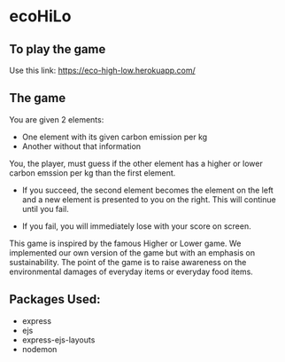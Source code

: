 # ecoHiLo

## To play the game
Use this link: https://eco-high-low.herokuapp.com/

## The game
You are given 2 elements:
* One element with its given carbon emission per kg
* Another without that information

You, the player, must guess if the other element has a higher or lower carbon emssion per kg than the first element.

* If you succeed, the second element becomes  the element on the left and a new element is presented to you on the right. This will continue  until you fail.

* If you fail, you will immediately lose with your score on screen.

This game is inspired by the famous Higher or Lower game. We implemented our own version of the game but with an emphasis on sustainability. The point of the game is to raise awareness on the environmental damages of everyday items or everyday food items.

## Packages Used:
* express
* ejs
* express-ejs-layouts
* nodemon


<!-- Important npm packages to install: `npm install i express ejs express-ejs-layouts`

and 

`npm i --save-dev nodemon`
If that doesn't work, 
`sudo npm install -g --force nodemon`

`git push https://git.heroku.com/eco-high-low.git master` -->